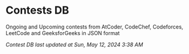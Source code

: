# Contests DB

Ongoing and Upcoming contests from AtCoder, CodeChef, Codeforces, LeetCode and GeeksforGeeks in JSON format

*Contest DB last updated at Sun, May 12, 2024 3:38 AM*  

